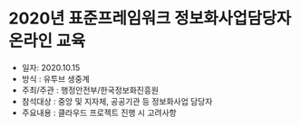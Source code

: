 2020년 표준프레임워크 정보화사업담당자 온라인 교육
=
- 일자: 2020.10.15
- 방식 : 유투브 생중계
- 주최/주관 : 행정안전부/한국정보화진흥원
- 참석대상 : 중앙 및 지자체, 공공기관 등 정보화사업 담당자
- 주요내용 : 클라우드 프로젝트 진행 시 고려사항